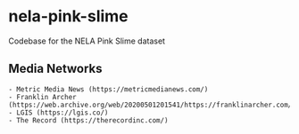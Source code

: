 # nela-pink-slime
Codebase for the NELA Pink Slime dataset



## Media Networks
    - Metric Media News (https://metricmedianews.com/)
    - Franklin Archer (https://web.archive.org/web/20200501201541/https://franklinarcher.com/our_publications)
    - LGIS (https://lgis.co/)
    - The Record (https://therecordinc.com/)